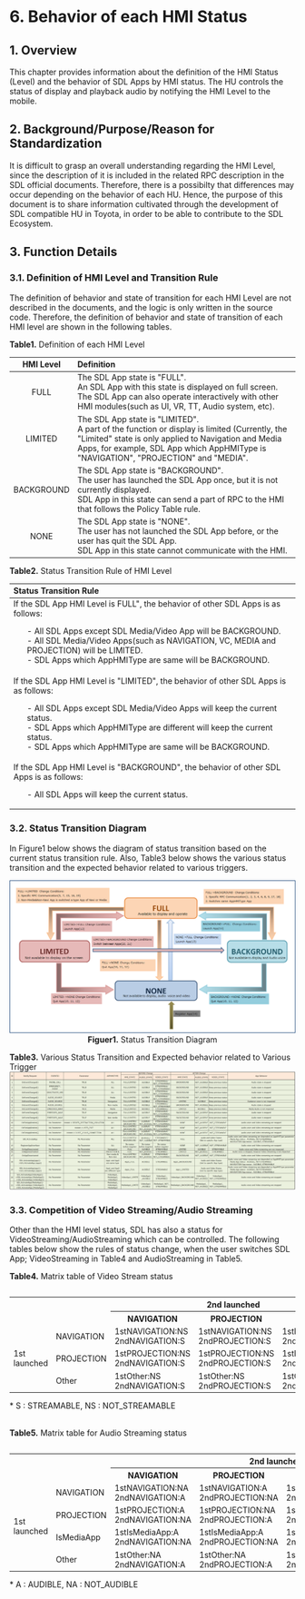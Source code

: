 # 6. Behavior of each HMI Status

## 1. Overview
This chapter provides information about the definition of the HMI Status (Level) and the behavior of SDL Apps by HMI status.
The HU controls the status of display and playback audio by notifying the HMI Level to the mobile.

## 2. Background/Purpose/Reason for Standardization
It is difficult to grasp an overall understanding regarding the HMI Level, since the description of it is included in the related RPC description in the SDL official documents.
Therefore, there is a possibilty that differences may occur depending on the behavior of each HU.
Hence, the purpose of this document is to share information cultivated through the development of SDL compatible HU in Toyota, in order to be able to contribute to the SDL Ecosystem.

## 3. Function Details
### 3.1. Definition of HMI Level and Transition Rule
The definition of behavior and state of transition for each HMI Level are not described in the documents, and the logic is only written in the source code.
Therefore, the definition of behavior and state of transition of each HMI level are shown in the following tables.

**Table1.** Definition of each HMI Level

| HMI Level | Definition |
|:---:|:---|
| FULL | The SDL App state is "FULL".<br>An SDL App with this state is displayed on full screen.<br>The SDL App can also operate interactively with other HMI modules(such as UI, VR, TT, Audio system, etc). |
| LIMITED | The SDL App state is "LIMITED".<br>A part of the function or display is limited (Currently, the "Limited" state is only applied to Navigation and Media Apps, for example, SDL App which AppHMIType is "NAVIGATION", "PROJECTION" and "MEDIA". |
| BACKGROUND | The SDL App state is "BACKGROUND".<br>The user has launched the SDL App once, but it is not currently displayed.<br>SDL App in this state can send a part of RPC to the HMI that follows the Policy Table rule. |
| NONE | The SDL App state is "NONE".<br>The user has not launched the SDL App before, or the user has quit the SDL App.<br>SDL App in this state cannot communicate with the HMI. |

**Table2.** Status Transition Rule of HMI Level

| Status Transition Rule |
|:---|
| If the SDL App HMI Level is FULL", the behavior of other SDL Apps is as follows:<br><ol>- All SDL Apps except SDL Media/Video App will be BACKGROUND.<br>- All SDL Media/Video Apps(such as NAVIGATION, VC, MEDIA and PROJECTION) will be LIMITED.<br>- SDL Apps which AppHMIType are same will be BACKGROUND.</ol> |
| If the SDL App HMI Level is "LIMITED", the behavior of other SDL Apps is as follows:<br><ol>- All SDL Apps except SDL Media/Video Apps will keep the current status.<br>- SDL Apps which AppHMIType are different will keep the current status.<br>- SDL Apps which AppHMIType are same will be BACKGROUND.</ol> |
| If the SDL App HMI Level is "BACKGROUND", the behavior of other SDL Apps is as follows:<br><ol>- All SDL Apps will keep the current status.</ol> |

### 3.2. Status Transition Diagram
In Figure1 below shows the diagram of status transition based on the current status transition rule.
Also, Table3 below shows the various status transition and the expected behavior related to various triggers.

<div align="center">

![figuer1_status_transition_diagram.png](./assets/figuer1_status_transition_diagram.png)
**Figuer1.** Status Transition Diagram
</div>

**Table3.** Various Status Transition and Expected behavior related to Various Trigger
![table3_various_status_transition_and_expected_behavior_related_to_various_trigger.png](./assets/table3_various_status_transition_and_expected_behavior_related_to_various_trigger.png)

###  3.3. Competition of Video Streaming/Audio Streaming
Other than the HMI level status, SDL has also a status for VideoStreaming/AudioStreaming which can be controlled.
The following tables below show the rules of status change, when the user switches SDL App; VideoStreaming in Table4 and AudioStreaming in Table5.

**Table4.** Matrix table of Video Stream status

<table align="left">
<tr><th colspan="2" rowspan="2">  </th><th colspan="3"> 2nd launched </th></tr>

<tr><th> NAVIGATION </th><th> PROJECTION </th><th> Other </th></tr>

<tr><td rowspan="3"> 1st <br>launched</td><td> NAVIGATION </td><td> 1stNAVIGATION:NS<br>2ndNAVIGATION:S </td><td> 1stNAVIGATION:NS<br>2ndPROJECTION:S </td><td>1stNAVIGATION:S<br>2ndOther:NS </td></tr>

<tr><td> PROJECTION </td><td> 1stPROJECTION:NS<br>2ndNAVIGATION:S </td><td> 1stPROJECTION:NS<br>2ndPROJECTION:S </td><td>1stPROJECTION:S<br>2ndOther:NS </td></tr>

<tr><td> Other </td><td> 1stOther:NS<br>2ndNAVIGATION:S </td><td> 1stOther:NS<br>2ndPROJECTION:S </td><td>1stOther:NS<br>2ndOther:S </td></tr>

</table><br>
* S : STREAMABLE, NS : NOT_STREAMABLE<br><br>

**Table5.** Matrix table for Audio Streaming status
<table align="left">
<tr><th colspan="2" rowspan="2">  </th><th colspan="4"> 2nd launched </th></tr>

<tr><th> NAVIGATION </th><th> PROJECTION </th><th> IsMediaApp </th><th> Other </th></tr>

<tr><td rowspan="4"> 1st <br>launched</td><td> NAVIGATION </td><td> 1stNAVIGATION:NA<br>2ndNAVIGATION:A </td><td> 1stNAVIGATION:A<br>2ndPROJECTION:NA </td><td> 1stNAVIGATION:A<br>2ndIsMediaApp:NA </td><td>1stNAVIGATION:A<br>2ndOther:NA </td></tr>

<tr><td> PROJECTION </td><td> 1stPROJECTION:A<br>2ndNAVIGATION:NA </td><td> 1stPROJECTION:NA<br>2ndPROJECTION:A </td><td> 1stPROJECTION:A<br>2ndIsMediaApp:NA </td><td>1stPROJECTION:A<br>2ndOther:NA </td></tr>

<tr><td> IsMediaApp </td><td> 1stIsMediaApp:A<br>2ndNAVIGATION:NA </td><td> 1stIsMediaApp:A<br>2ndPROJECTION:NA </td><td> 1stIsMediaApp:NA<br>2ndIsMediaApp:A </td><td>1stIsMediaApp:A<br>2ndOther:NA </td></tr>

<tr><td> Other </td><td> 1stOther:NA<br>2ndNAVIGATION:A </td><td> 1stOther:NA<br>2ndPROJECTION:A </td><td> 1stOther:NA<br>2ndIsMediaApp:A </td><td>1stOther:NA<br>2ndOther:A </td></tr>

</table><br>
* A : AUDIBLE, NA : NOT_AUDIBLE








